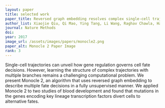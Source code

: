 ```yaml
---
layout: paper
title: selected work
paper_title: Reversed graph embedding resolves complex single-cell trajectories
author_list: Xiaojie Qiu, Qi Mao, Ying Tang, Li Wang, Raghav Chawla, Hannah A Pliner, Cole Trapnell+.
journal: Nature Methods
doi:
year: 2017
image_url: /assets/images/papers/monocle2.png
paper_alt: Monocle 2 Paper Image
rank: 3
---
```


Single-cell trajectories can unveil how gene regulation governs cell fate decisions. However, learning the structure of 
complex trajectories with multiple branches remains a challenging computational problem. We present Monocle 2, an 
algorithm that uses reversed graph embedding to describe multiple fate decisions in a fully unsupervised manner. We 
applied Monocle 2 to two studies of blood development and found that mutations in the genes encoding key lineage 
transcription factors divert cells to alternative fates.
